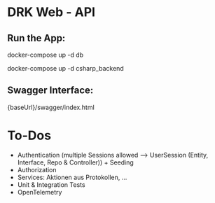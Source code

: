 # DRK Web - API

## Run the App:

docker-compose up -d db

docker-compose up -d csharp_backend


## Swagger Interface:

{baseUrl}/swagger/index.html


# To-Dos

- Authentication (multiple Sessions allowed --> UserSession (Entity, Interface, Repo & Controller)) + Seeding
- Authorization
- Services: Aktionen aus Protokollen, ...
- Unit & Integration Tests
- OpenTelemetry